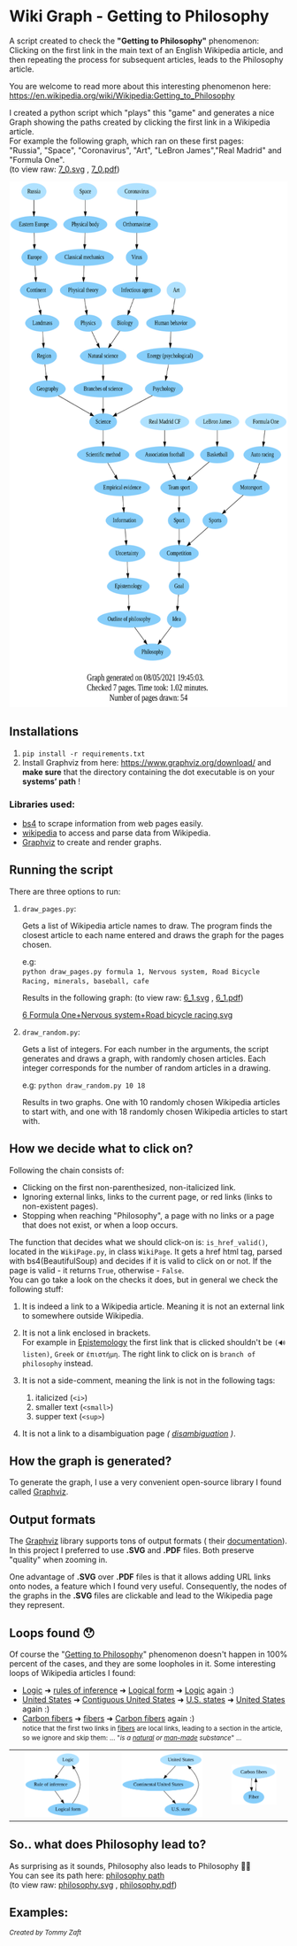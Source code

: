 # Wiki Graph - Getting to Philosophy

A script created to check the **"Getting to Philosophy"** phenomenon:\
Clicking on the first link in the main text of an English Wikipedia article, and then repeating the process for
subsequent articles, leads to the Philosophy article.

You are welcome to read more about this interesting phenomenon
here: https://en.wikipedia.org/wiki/Wikipedia:Getting_to_Philosophy

I created a python script which "plays" this "game" and generates a nice Graph showing the paths created by clicking the
first link in a Wikipedia article.\
For example the following graph, which ran on these first pages:\
"Russia", "Space", "Coronavirus", "Art", "LeBron James","Real Madrid" and "Formula One".\
(to view raw: [7_0.svg](https://raw.githubusercontent.com/Tom-stack3/wikiGraph/master/output_examples/7_0.svg)
, [7_0.pdf](https://raw.githubusercontent.com/Tom-stack3/wikiGraph/master/output_examples/7_0.pdf))

<img src="./output_examples/7_0.svg" height="950">

## Installations

1. ```pip install -r requirements.txt```
2. Install Graphviz from here: https://www.graphviz.org/download/ and **make sure** that the directory containing the
   dot executable is on your **systems’ path** !

### Libraries used:

- [bs4](https://pypi.org/project/beautifulsoup4/) to scrape information from web pages easily.
- [wikipedia](https://pypi.org/project/wikipedia/) to access and parse data from Wikipedia.
- [Graphviz](https://pypi.org/project/graphviz/) to create and render graphs.

## Running the script

There are three options to run:

1. `draw_pages.py`:

   Gets a list of Wikipedia article names to draw. The program finds the closest article to each name entered and draws
   the graph for the pages chosen.

   e.g:\
   `python draw_pages.py formula 1, Nervous system, Road Bicycle Racing, minerals, baseball, cafe`

   Results in the following graph:
   (to view raw: [6_1.svg](https://raw.githubusercontent.com/Tom-stack3/wikiGraph/master/output_examples/6_1.svg)
   , [6_1.pdf](https://raw.githubusercontent.com/Tom-stack3/wikiGraph/master/output_examples/6_1.pdf))

   [6 Formula One+Nervous system+Road bicycle racing.svg](./output_examples/6_1.svg)

2. `draw_random.py`:

   Gets a list of integers. For each number in the arguments, the script generates and draws a graph, with randomly
   chosen articles. Each integer corresponds for the number of random articles in a drawing.

   e.g:
   `python draw_random.py 10 18`

   Results in two graphs. One with 10 randomly chosen Wikipedia articles to start with, and one with 18 randomly chosen
   Wikipedia articles to start with.

## How we decide what to click on?

Following the chain consists of:

- Clicking on the first non-parenthesized, non-italicized link.
- Ignoring external links, links to the current page, or red links (links to non-existent pages).
- Stopping when reaching "Philosophy", a page with no links or a page that does not exist, or when a loop occurs.

The function that decides what we should click-on is: ```is_href_valid()```, located in the ```WikiPage.py```, in
class ```WikiPage```. It gets a href html tag, parsed with bs4(BeautifulSoup) and decides if it is valid to click on or
not. If the page is valid - it returns ```True```, otherwise - ```False```.\
You can go take a look on the checks it does, but in general we check the following stuff:

1. It is indeed a link to a Wikipedia article. Meaning it is not an external link to somewhere outside Wikipedia.

2. It is not a link enclosed in brackets.\
   For example in [Epistemology](https://en.wikipedia.org/wiki/Epistemology) the first link that is clicked shouldn't
   be ```(🔊listen)```, ```Greek``` or ```ἐπιστήμη```. The right link to click on is ```branch of philosophy``` instead.

3. It is not a side-comment, meaning the link is not in the following tags:
    1. italicized (```<i>```)
    2. smaller text (```<small>```)
    3. supper text (```<sup>```)

4. It is not a link to a disambiguation
   page <i>( [disambiguation](https://en.wikipedia.org/wiki/Category:Disambiguation_pages) )</i>.

## How the graph is generated?

To generate the graph, I use a very convenient open-source library I found called [Graphviz](https://graphviz.org/).

## Output formats

The [Graphviz](https://graphviz.org/) library supports tons of output formats (
their [documentation](https://graphviz.org/doc/info/output.html)). In this project I preferred to use **.SVG** and
**.PDF** files. Both preserve "quality" when zooming in.

One advantage of **.SVG** over **.PDF** files is that it allows adding URL links onto nodes, a feature which I found
very useful. Consequently, the nodes of the graphs in the **.SVG** files are clickable and lead to the Wikipedia page
they represent.

## Loops found 😯

Of course the "[Getting to Philosophy](https://en.wikipedia.org/wiki/Wikipedia:Getting_to_Philosophy)" phenomenon
doesn't happen in 100% percent of the cases, and they are some loopholes in it. Some interesting loops of Wikipedia
articles I found:

- [Logic](https://en.wikipedia.org/wiki/Logic) ➜ [rules of inference](https://en.wikipedia.org/wiki/Rule_of_inference)
  ➜ [Logical form](https://en.wikipedia.org/wiki/Logical_form) ➜ [Logic](https://en.wikipedia.org/wiki/Logic) again :)
- [United States](https://en.wikipedia.org/wiki/United_States)
  ➜ [Contiguous United States](https://en.wikipedia.org/wiki/Contiguous_United_States)
  ➜ [U.S. states](https://en.wikipedia.org/wiki/U.S._state)
  ➜ [United States](https://en.wikipedia.org/wiki/United_States)  again :)
- [Carbon fibers](https://en.wikipedia.org/wiki/Carbon_fibers) ➜ [fibers](https://en.wikipedia.org/wiki/Fiber)
  ➜ [Carbon fibers](https://en.wikipedia.org/wiki/Carbon_fibers) again :)\
  <small>notice that the first two links in [fibers](https://en.wikipedia.org/wiki/Fiber) are local links, leading to a
  section in the article, so we ignore and skip them:
  ... "*is a <a href="#Natural_fibers">natural</a> or <a href="#Man-made_fibers">man-made</a> substance*"
  ...</small>

<table>
  <tr>
    <th><img src="./output_examples/loops_examples/logic.svg" width="75%"></th>
    <th><img src="./output_examples/loops_examples/usa.svg" width="75%"></th> 
    <th><img src="./output_examples/loops_examples/carbon_fibers.svg" width="75%"></th>
  </tr>
 </table>

## So.. what does Philosophy lead to?

As surprising as it sounds, Philosophy also leads to Philosophy 🥳🥳\
You can see its path here: [philosophy path](./output_examples/loops_examples/philosophy.svg)\
(to view
raw: [philosophy.svg](https://raw.githubusercontent.com/Tom-stack3/wikiGraph/master/output_examples/loops_examples/philosophy.svg)
, [philosophy.pdf](https://raw.githubusercontent.com/Tom-stack3/wikiGraph/master/output_examples/loops_examples/philosophy.pdf))

## Examples:

<sup>*Created by Tommy Zaft*</sup>
